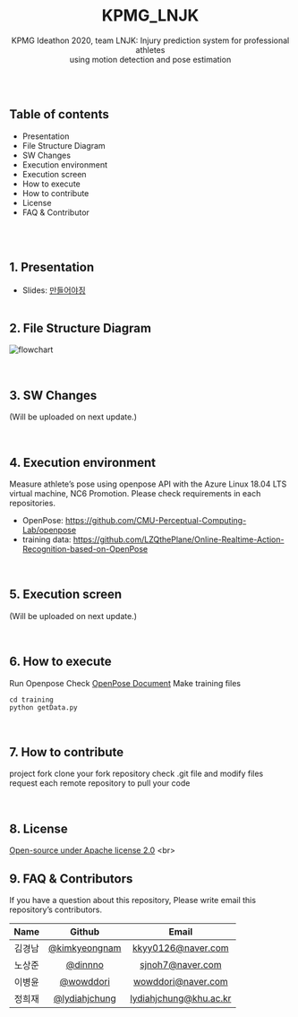 <div align="center">
  <h1 align="center">KPMG_LNJK</h1>
  <p align="center">
  </p>
  <p align="center">
    KPMG Ideathon 2020, team LNJK: Injury prediction system for professional athletes<br>using motion detection and pose estimation<br>
  </p>
</div>


<br><br>


## Table of contents
* Presentation
* File Structure Diagram
* SW Changes
* Execution environment
* Execution screen
* How to execute
* How to contribute
* License
* FAQ & Contributor

<br><br>

## 1. Presentation
* Slides: [만들어야징](올려야징)
<br><br>

## 2. File Structure Diagram
![flowchart](https://user-images.githubusercontent.com/38764035/74905504-ba893780-53f1-11ea-9025-02e3505e49e7.png)

<br>

## 3. SW Changes
(Will be uploaded on next update.)

<br>

## 4. Execution environment 
Measure athlete’s pose using openpose API with the Azure Linux 18.04 LTS virtual machine, NC6 Promotion.
Please check requirements in each repositories.
* OpenPose: https://github.com/CMU-Perceptual-Computing-Lab/openpose
* training data: https://github.com/LZQthePlane/Online-Realtime-Action-Recognition-based-on-OpenPose

<br>

## 5. Execution screen
(Will be uploaded on next update.)

<br>

## 6. How to execute
Run Openpose
Check [OpenPose Document](https://github.com/CMU-Perceptual-Computing-Lab/openpose/tree/master/doc)
Make training files
```
cd training
python getData.py
```
<br>

## 7. How to contribute
project fork
clone your fork repository
check .git file and modify files
request each remote repository to pull your code

<br>

## 8. License
[Open-source under Apache license 2.0](https://tldrlegal.com/license/apache-license-2.0-(apache-2.0))
<br>

## 9. FAQ & Contributors
If you have a question about this repository, Please write email this repository’s contributors.

|Name|Github|Email|
|:--:|:--:|:--:|
|김경남|[@kimkyeongnam](https://github.com/kimkyeongnam)|kkyy0126@naver.com|
|노상준|[@dinnno](https://github.com/dinnno)|sjnoh7@naver.com|
|이병윤|[@wowddori](https://github.com/wowddori)|wowddori@naver.com|
|정희재|[@lydiahjchung](https://github.com/lydiahjchung)|lydiahjchung@khu.ac.kr|
